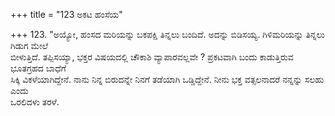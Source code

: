 +++
title = "123 ಅಕಟ ಹಂಸೆಯ"

+++
123. "ಅಯ್ಯೋ, ಹಂಸದ ಮರಿಯನ್ನು ಬಕಪಕ್ಷಿ ತಿನ್ನಲು ಬಂದಿದೆ. ಅದನ್ನು ಬಿಡಿಸಯ್ಯ. ಗಿಳಿಮರಿಯನ್ನು ತಿನ್ನಲು ಗಿಡುಗ ಮೇಲೆ   
ಬೀಳುತ್ತಿದೆ. ತಪ್ಪಿಸಯ್ಯಾ, ಭಕ್ತರ ವಿಷಯದಲ್ಲಿ ಚೌಕಾಶಿ ವ್ಯಾಪಾರವಲ್ಲವೇ ? ಪ್ರಕಟವಾಗಿ ಬಂದು ಕಾಡುತ್ತಿರುವ ಭೂತಗ್ರಹದ ಬಾಧೆಗೆ   
ಸಿಕ್ಕಿ ವಿಕಳೆಯಾಗಿದ್ದೇನೆ. ನಾನು ನಿನ್ನ ಬಿರುದನ್ನೇ ನಿನಗೆ ತಡೆಯಾಗಿ ಒಡ್ಡಿದ್ದೇನೆ. ನೀನು ಭಕ್ತ ವತ್ಸಲನಾದರೆ ನನ್ನನ್ನು ಸಲಹು ಎಂದು   
ಒರಲಿದಳು ತರಳೆ.